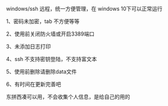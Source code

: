 windows/ssh 远程，统一方便管理，在 windows 10下可以正常运行

1、密码未加密，tab 不方便等等

2、使用前关闭防火墙或开启3389端口

3、未添加日志打印

4、ssh 不支持密钥登陆，不支持富文本

5、使用前删除请删除data文件

6、有时间在更新完善吧

东拼西凑可以用，不会收集个人信息，是给自己的用的